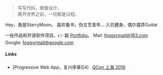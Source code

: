 > 写写代码，做做设计，  
> 离开世界之前，一切都是过程。

Hey，我是StarryMoon。
喜欢看书，伪文艺青年...
入坑健身，偶尔摆弄Guitar


一些作品和开源软件项目，👉 戳 [Portfolio](/portfolio)。 
Mail: foggyrmail@163.com
Google: foggyrmail@google.com

##### Links

- [Progressive Web App，复兴序章][4] · [QCon 上海 2016](http://2016.qconshanghai.com/presentation/3111)

